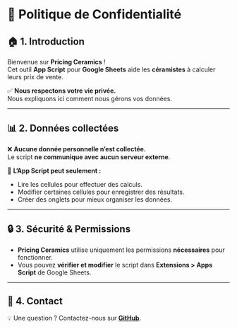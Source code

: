 # 🔐 Politique de Confidentialité

## 🏠 1. Introduction
Bienvenue sur **Pricing Ceramics** !  
Cet outil **App Script** pour **Google Sheets** aide les **céramistes** à calculer leurs prix de vente.

✅ **Nous respectons votre vie privée.**  
Nous expliquons ici comment nous gérons vos données.

---

## 📊 2. Données collectées
❌ **Aucune donnée personnelle n’est collectée.**  
Le script **ne communique avec aucun serveur externe**.

📝 **L’App Script peut seulement :**
- Lire les cellules pour effectuer des calculs.
- Modifier certaines cellules pour enregistrer des résultats.
- Créer des onglets pour mieux organiser les données.

---

## 🔒 3. Sécurité & Permissions
- **Pricing Ceramics** utilise uniquement les permissions **nécessaires** pour fonctionner.  
- Vous pouvez **vérifier et modifier** le script dans **Extensions > Apps Script** de Google Sheets.

---

## 📩 4. Contact
💡 Une question ? Contactez-nous sur **[GitHub](https://github.com/ton-utilisateur/artisan-business/issues)**.
